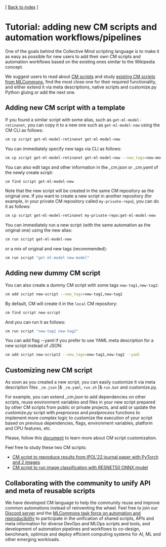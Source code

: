 [ [Back to index](../README.md) ]

# Tutorial: adding new CM scripts and automation workflows/pipelines

One of the goals behind the Collective Mind scripting language is to make it as easy as possible 
for new users to add their own CM scripts and automation workflows based on the existing ones 
similar to the Wikipedia concept.

We suggest users to read about [CM scripts](../../cm-mlops/automation/script/README-extra.md) 
and study [existing CM scripts from MLCommons](https://github.com/mlcommons/ck/tree/master/cm-mlops/script),
find the most close one for their required functionality, and either extend it via meta descriptions,
native scripts and customize.py Python gluing or add the next one.

## Adding new CM script with a template

If you found a similar script with some alias, such as `get-ml-model-retinanet`, 
you can copy it to a new one such as `get-ml-model-new` using the CM CLI as follows:

```bash
cm cp script get-ml-model-retinanet get-ml-model-new
```

You can immediately specify new tags via CLI as follows:

```bash
cm cp script get-ml-model-retinanet get-ml-model-new --new_tags=new-model,...
```

You can also edit tags and other information in the _cm.json or _cm.yaml of the newly create script:
```bash
cm find script get-ml-model-new
```

Note that the new script will be created in the same CM repository as the original one.
If you want to create a new script in another repository (for example, in your private CM repository called `my-private-repo`),
you can do it as follows:
```bash
cm cp script get-ml-model-retinanet my-private-repo:get-ml-model-new
```

You can immediately run a new script (with the same automation as the original one) using the new alias:
```bash
cm run script get-ml-model-new
```
or a mix of original and new tags (recommended):
```bash
cm run script "get ml-model new-model"
```

## Adding new dummy CM script

You can also create a dummy CM script with some tags `new-tag1,new-tag2`:

```bash
cm add script new-script --new_tags=new-tag1,new-tag2
```

By default, CM will create it in the `local` CM repository:
```bash
cm find script new-script
```

And you can run it as follows:
```bash
cm run script "new-tag1 new-tag2"
```

You can add flag --yaml if you prefer to use YAML meta description for a new script
instead of JSON:
```bash
cm add script new-script2 --new_tags=new-tag1,new-tag2 --yaml
```


## Customizing new CM script

As soon as you created a new script, you can easily customize it
via meta description files `_cm.json` |& `_cm.yaml`,
`run.sh` |& `run.bat` and customize.py.

For example, you can extend *_cm.json* to add dependencies on other scripts, 
reuse environment variables and files in your new script prepared by other CM scripts 
from public or private projects, and add or update the *customize.py* script 
with *preprocess* and *postprocess* functions to implement more
complex logic to customize the execution of your script 
based on previous dependencies, flags, environment variables, platform and CPU features, etc.

Please, follow this [document](../../cm-mlops/automation/script/README-extra.md) 
to learn more about CM script customization.

Feel free to study these two CM scripts:
* [CM script to reproduce results from IPOL'22 journal paper with PyTorch and 2 images](https://github.com/mlcommons/ck/tree/master/cm-mlops/script/app-ipol-reproducibility-2022-439)
* [CM script to run image classification with RESNET50 ONNX model](https://github.com/mlcommons/ck/tree/master/cm-mlops/script/app-image-classification-onnx-py)



## Collaborating with the community to unify API and meta of reusable scripts

We have developed CM language to help the community reuse and improve common automations instead of reinventing the wheel.
Feel free to join our [Discord server](https://discord.gg/JjWNWXKxwT) and the [MLCommons task force on automation and reproducibility](../taskforce.md)
to participate in the unification of shared scripts, APIs and meta information for diverse DevOps and MLOps scripts and tools,
and development of automation pipelines and workflows to co-design, benchmark, optimize and deploy efficient computing systems
for AI, ML and other emerging workloads.

